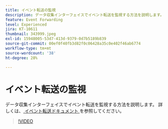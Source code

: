 ```yaml
---
title: イベント転送の監視
description: データ収集インターフェイスでイベント転送を監視する方法を説明します。
feature: Event Forwarding
level: Experienced
jira: KT-10611
thumbnail: 343999.jpeg
exl-id: 15948005-53d7-413d-9379-0d7b5189b839
source-git-commit: 00ef0f40fb3d82f0c06428a35c0e402f46ab6774
workflow-type: tm+mt
source-wordcount: '38'
ht-degree: 28%

---
```


# イベント転送の監視

データ収集インターフェイスでイベント転送を監視する方法を説明します。 詳しくは、[ イベント転送ドキュメント ](https://experienceleague.adobe.com/docs/experience-platform/tags/event-forwarding/overview.html) を参照してください。

>[!VIDEO](https://video.tv.adobe.com/v/343999?learn=on)
